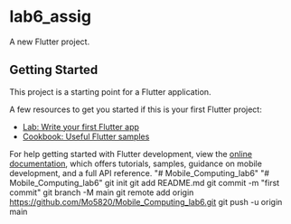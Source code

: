 # lab6_assig

A new Flutter project.

## Getting Started

This project is a starting point for a Flutter application.

A few resources to get you started if this is your first Flutter project:

- [Lab: Write your first Flutter app](https://docs.flutter.dev/get-started/codelab)
- [Cookbook: Useful Flutter samples](https://docs.flutter.dev/cookbook)

For help getting started with Flutter development, view the
[online documentation](https://docs.flutter.dev/), which offers tutorials,
samples, guidance on mobile development, and a full API reference.
"# Mobile_Computing_lab6" 
"# Mobile_Computing_lab6"  git init git add README.md git commit -m "first commit" git branch -M main git remote add origin https://github.com/Mo5820/Mobile_Computing_lab6.git git push -u origin main
